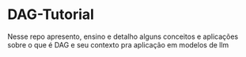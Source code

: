 # DAG-Tutorial
Nesse repo apresento, ensino e detalho alguns conceitos e aplicações sobre o que é DAG e seu contexto pra aplicação em modelos de llm 
